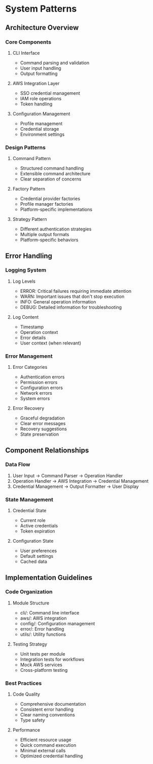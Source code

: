 # System Patterns

## Architecture Overview

### Core Components
1. CLI Interface
   - Command parsing and validation
   - User input handling
   - Output formatting

2. AWS Integration Layer
   - SSO credential management
   - IAM role operations
   - Token handling

3. Configuration Management
   - Profile management
   - Credential storage
   - Environment settings

### Design Patterns

1. Command Pattern
   - Structured command handling
   - Extensible command architecture
   - Clear separation of concerns

2. Factory Pattern
   - Credential provider factories
   - Profile manager factories
   - Platform-specific implementations

3. Strategy Pattern
   - Different authentication strategies
   - Multiple output formats
   - Platform-specific behaviors

## Error Handling

### Logging System
1. Log Levels
   - ERROR: Critical failures requiring immediate attention
   - WARN: Important issues that don't stop execution
   - INFO: General operation information
   - DEBUG: Detailed information for troubleshooting

2. Log Content
   - Timestamp
   - Operation context
   - Error details
   - User context (when relevant)

### Error Management
1. Error Categories
   - Authentication errors
   - Permission errors
   - Configuration errors
   - Network errors
   - System errors

2. Error Recovery
   - Graceful degradation
   - Clear error messages
   - Recovery suggestions
   - State preservation

## Component Relationships

### Data Flow
1. User Input → Command Parser → Operation Handler
2. Operation Handler → AWS Integration → Credential Management
3. Credential Management → Output Formatter → User Display

### State Management
1. Credential State
   - Current role
   - Active credentials
   - Token expiration

2. Configuration State
   - User preferences
   - Default settings
   - Cached data

## Implementation Guidelines

### Code Organization
1. Module Structure
   - cli/: Command line interface
   - aws/: AWS integration
   - config/: Configuration management
   - error/: Error handling
   - utils/: Utility functions

2. Testing Strategy
   - Unit tests per module
   - Integration tests for workflows
   - Mock AWS services
   - Cross-platform testing

### Best Practices
1. Code Quality
   - Comprehensive documentation
   - Consistent error handling
   - Clear naming conventions
   - Type safety

2. Performance
   - Efficient resource usage
   - Quick command execution
   - Minimal external calls
   - Optimized credential handling 